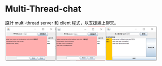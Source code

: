 # Multi-Thread-chat
設計 multi-thread server 和 client 程式，以支援線上聊天。
![image](https://github.com/albeesu/NUTN/blob/main/Multi-Thread-chat/result1.PNG)
